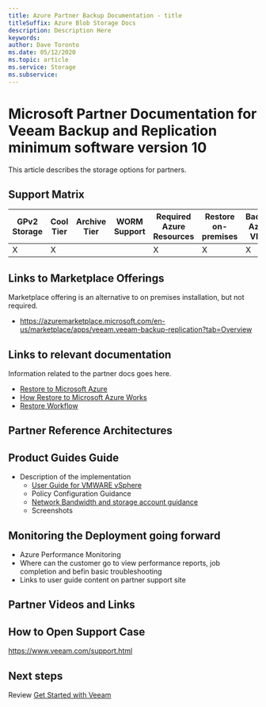 ```yaml
---
title: Azure Partner Backup Documentation - title
titleSuffix: Azure Blob Storage Docs
description: Description Here
keywords:
author: Dave Toronto
ms.date: 05/12/2020
ms.topic: article
ms.service: Storage
ms.subservice: 
---
```


# Microsoft Partner Documentation for Veeam Backup and Replication minimum software version 10
This article describes the storage options for partners. 

## Support Matrix

| GPv2<br>Storage | Cool<br>Tier | Archive<br>Tier | WORM<br>Support | Required Azure<br>Resources | Restore<br>on-<br>premises | Backup<br>Azure VM's | Backup<br>Azure Files | Backup<br>Azure Blob |
|--------|--------|--------|--------|--------|--------|--------|--------|--------|
| X | X |   |   | X | X | X | X |   |

## Links to Marketplace Offerings
Marketplace offering is an alternative to on premises installation, but not required.

- https://azuremarketplace.microsoft.com/en-us/marketplace/apps/veeam.veeam-backup-replication?tab=Overview

## Links to relevant documentation
Information related to the partner docs goes here.

- [Restore to Microsoft Azure](https://helpcenter.veeam.com/docs/backup/vsphere/restore_azure.html?ver=100)
- [How Restore to Microsoft Azure Works](https://helpcenter.veeam.com/docs/backup/vsphere/restore_azure_hiw.html?ver=100)
- [Restore Workflow](https://helpcenter.veeam.com/docs/backup/vsphere/restore_azure_administration.html?ver=100)

## Partner Reference Architectures


## Product Guides Guide
- Description of the implementation
  - [User Guide for VMWARE vSphere](http://microsoft.com)
  - Policy Configuration Guidance
  - [Network Bandwidth and storage account guidance](http://rps.dewin.me/bandwidth/)
  - Screenshots

## Monitoring the Deployment going forward
- Azure Performance Monitoring
- Where can the customer go to view performance reports, job completion and befin basic troubleshooting
- Links to user guide content on partner support site

## Partner Videos and Links

## How to Open Support Case
https://www.veeam.com/support.html

## Next steps

Review [Get Started with Veeam](https://www.veeam.com/)
